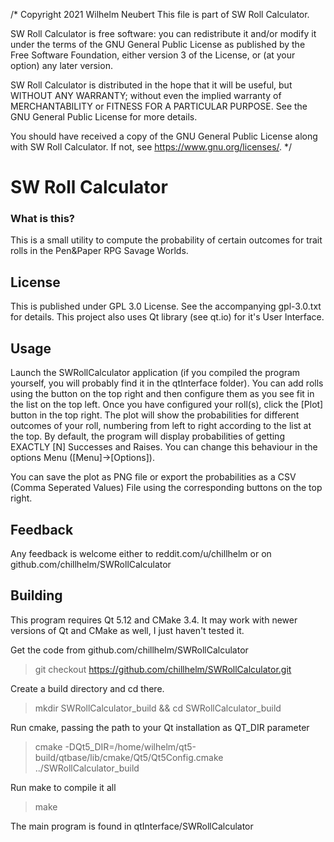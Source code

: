 /*
Copyright 2021 Wilhelm Neubert
This file is part of SW Roll Calculator.

SW Roll Calculator is free software: you can redistribute it and/or modify
it under the terms of the GNU General Public License as published by
the Free Software Foundation, either version 3 of the License, or
(at your option) any later version.

SW Roll Calculator is distributed in the hope that it will be useful,
but WITHOUT ANY WARRANTY; without even the implied warranty of
MERCHANTABILITY or FITNESS FOR A PARTICULAR PURPOSE.  See the
GNU General Public License for more details.

You should have received a copy of the GNU General Public License
along with SW Roll Calculator.  If not, see <https://www.gnu.org/licenses/>.
*/

# SW Roll Calculator

### What is this?
This is a small utility to compute the probability of certain outcomes for trait rolls in the Pen&Paper RPG Savage Worlds.

## License
This is published under GPL 3.0 License. See the accompanying gpl-3.0.txt for details.
This project also uses Qt library (see qt.io) for it's User Interface.

## Usage
Launch the SWRollCalculator application (if you compiled the program yourself, you will probably find it in the qtInterface folder).
You can add rolls using the button on the top right and then configure them as you see fit in the list on the top left.
Once you have configured your roll(s), click the [Plot] button in the top right.
The plot will show the probabilities for different outcomes of your roll, numbering from left to right according to the list at the top.
By default, the program will display probabilities of getting EXACTLY [N] Successes and Raises. You can change this behaviour in the
options Menu ([Menu]->[Options]).

You can save the plot as PNG file or export the probabilities as a CSV (Comma Seperated Values) File using the corresponding buttons on the top right.

## Feedback
Any feedback is welcome either to reddit.com/u/chillhelm or on github.com/chillhelm/SWRollCalculator

## Building
This program requires Qt 5.12 and CMake 3.4. It may work with newer versions of Qt and CMake as well, I just haven't tested it.

Get the code from github.com/chillhelm/SWRollCalculator

> git checkout https://github.com/chillhelm/SWRollCalculator.git

Create a build directory and cd there.

> mkdir SWRollCalculator_build && cd SWRollCalculator_build

Run cmake, passing the path to your Qt installation as QT_DIR parameter

> cmake -DQt5_DIR=/home/wilhelm/qt5-build/qtbase/lib/cmake/Qt5/Qt5Config.cmake ../SWRollCalculator_build

Run make to compile it all

> make

The main program is found in qtInterface/SWRollCalculator
